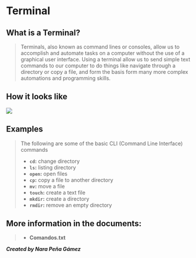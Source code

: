 # Terminal

## What is a Terminal? 
> Terminals, also known as command lines or consoles, allow us to accomplish and automate tasks on a computer without the use of a graphical user interface.
> Using a terminal allow us to send simple text commands to our computer to do things like navigate through a directory or copy a file, and form the basis form many more complex automations and programming skills.

## How it looks like
<img src="https://user-images.githubusercontent.com/79294934/124065991-75b9db80-d9fd-11eb-8ccf-172e878a9581.png" > </img>

## Examples
> The following are some of the basic CLI (Command Line Interface) commands 
> - **`cd`:** change directory
> - **`ls`:** listing directory
> - **`open`:** open files
> - **`cp`:** copy a file to another directory
> - **`mv`:** move a file
> - **`touch`:** create a text file
> - **`mkdir`:** create a directory
> - **`rmdir`:** remove an empty directory

## More information in the documents:
> -  **Comandos.txt**

*__Created by Nara Peña Gámez__*
